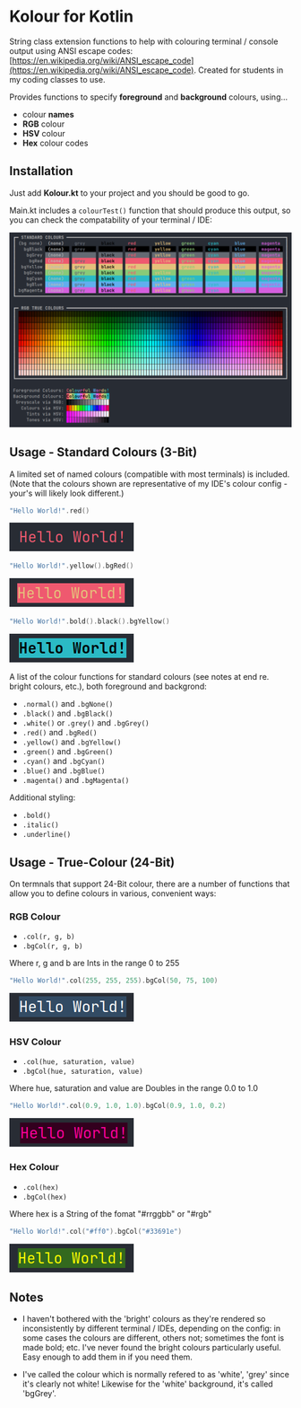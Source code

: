 # Kolour for Kotlin

String class extension functions to help with colouring terminal / console output using ANSI escape codes: [https://en.wikipedia.org/wiki/ANSI_escape_code](https://en.wikipedia.org/wiki/ANSI_escape_code). Created for students in my coding classes to use.

Provides functions to specify **foreground** and **background** colours, using...
- colour **names**
- **RGB** colour
- **HSV** colour
- **Hex** colour codes

## Installation

Just add **Kolour.kt** to your project and you should be good to go.

Main.kt includes a ```colourTest()``` function that should produce this output, so you can check the compatability of your terminal / IDE:

![Colour Test](images/ColourTest.png)

## Usage - Standard Colours (3-Bit)

A limited set of named colours (compatible with most terminals) is included. (Note that the colours shown are representative of my IDE's colour config - your's will likely look different.)

```kotlin
"Hello World!".red()
```

![Red text](images/red.png)

```kotlin
"Hello World!".yellow().bgRed()
```

![Yellow text on red](images/yelRed.png)

```kotlin
"Hello World!".bold().black().bgYellow()
```

![Bold black text on yellow](images/blkCynBld.png)

A list of the colour functions for standard colours (see notes at end re. bright colours, etc.), both foreground and backgrond:

- ```.normal()``` and ```.bgNone()```
- ```.black()``` and ```.bgBlack()```
- ```.white()``` or ```.grey()``` and ```.bgGrey()```
- ```.red()``` and ```.bgRed()```
- ```.yellow()``` and ```.bgYellow()```
- ```.green()``` and ```.bgGreen()```
- ```.cyan()``` and ```.bgCyan()```
- ```.blue()``` and ```.bgBlue()```
- ```.magenta()``` and ```.bgMagenta()```

Additional styling:

- ```.bold()```
- ```.italic()```
- ```.underline()```

## Usage - True-Colour (24-Bit)

On termnals that support 24-Bit colour, there are a number of functions that allow you to define colours in various, convenient ways:

### RGB Colour

- ```.col(r, g, b)```
- ```.bgCol(r, g, b)```

Where r, g and b are Ints in the range 0 to 255

```kotlin
"Hello World!".col(255, 255, 255).bgCol(50, 75, 100)
```

![White text on blue via RGB](images/whtBlu.png)

### HSV Colour

- ```.col(hue, saturation, value)```
- ```.bgCol(hue, saturation, value)```

Where hue, saturation and value are Doubles in the range 0.0 to 1.0

```kotlin
"Hello World!".col(0.9, 1.0, 1.0).bgCol(0.9, 1.0, 0.2)
```

![Pink text on pink](images/pnkPnk.png)

### Hex Colour

- ```.col(hex)```
- ```.bgCol(hex)```

Where hex is a String of the fomat "#rrggbb" or "#rgb"

```kotlin
"Hello World!".col("#ff0").bgCol("#33691e")
```

![Yellow text on green](images/yelGrn.png)


## Notes

- I haven't bothered with the 'bright' colours as they're rendered so inconsistently by different terminal / IDEs, depending on the config: in some cases the colours are different, others not; sometimes the font is made bold; etc. I've never found the bright colours particularly useful. Easy enough to add them in if you need them.

- I've called the colour which is normally refered to as 'white', 'grey' since it's clearly not white! Likewise for the 'white' background, it's called 'bgGrey'.
